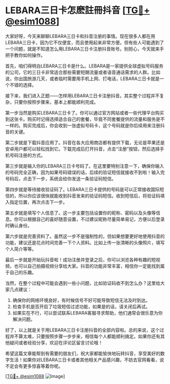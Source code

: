 # LEBARA三日卡怎麽註冊抖音 [[TG💪+ @esim1088](https://t.me/s/esim1088)]

大家好呀，今天来聊聊LEBARA三日卡和抖音注册的事情。现在很多人都在用LEBARA三日卡，因为它不仅便宜，而且使用起来非常方便。但有些人可能遇到了一个问题，就是不知道怎么用LEBARA三日卡注册抖音账号。别担心，今天就来手把手教你如何操作。

首先，咱们得明白LEBARA三日卡是什么。LEBARA是一家提供全球虚拟号码服务的公司，它的三日卡非常适合那些需要短期流量或者语音通话需求的人群。比如说，你出国旅游几天，或者临时需要用手机上网、打电话，LEBARA三日卡就是一个不错的选择。

接下来，我们进入正题——怎样用LEBARA三日卡注册抖音。其实整个过程并不复杂，只要你按照步骤来，基本上都能顺利完成。

第一步当然是购买LEBARA三日卡了。你可以通过官方网站或者一些代理平台购买到这张卡。购买时记得选择适合自己的套餐，毕竟不同套餐提供的流量和服务是不一样的。购买完成后，你会收到一张虚拟号码卡，这个号码就是你后续用来注册抖音的关键。

第二步就是下载抖音应用了。抖音在各大应用商店都有提供下载，无论是苹果还是安卓用户都可以轻松找到它。下载完成后打开抖音，点击“注册”按钮，然后选择手机号码注册的方式。

第三步就是输入你的LEBARA三日卡号码了。在这里要特别注意一下，确保你输入的号码完全正确，因为如果号码错误的话，后续的验证短信就接收不到啦！输入完号码后，点击下一步，系统会给你发送一条验证码短信。

第四步就是等待接收验证码了。LEBARA三日卡提供的号码是可以正常接收国际短信的，所以你应该很快就能收到抖音发来的验证码短信。收到短信后，将验证码填入指定位置，再次点击下一步。

第五步就是填写个人信息了。这一步主要包括设置你的昵称、密码以及头像等信息。你可以根据自己的喜好随意设置，不过建议昵称尽量简单易记，方便以后登录时确认身份。

第六步就是完善资料了。虽然这一步不是强制性的，但如果想要更好地使用抖音的功能，建议还是花点时间完善一下个人资料。比如上传一张清晰的头像照片，填写个人简介等等。

最后一步就是开始玩抖音啦！成功注册并登录之后，你可以浏览各种有趣的短视频，也可以自己拍摄视频分享给大家。抖音的功能非常丰富，相信你一定能找到属于自己的乐趣。

当然，在整个过程中可能会遇到一些小问题，比如验证码收不到怎么办？这里给大家几点建议：

1. 确保你的网络环境良好，有时候信号不好可能导致短信无法及时到达。
2. 检查手机是否开启了垃圾短信过滤功能，如果是的话，请关闭后再试。
3. 如果实在不行，可以尝试联系LEBARA客服寻求帮助，他们通常会很乐意为你解决问题。

好了，以上就是关于用LEBARA三日卡注册抖音的全部内容啦。总的来说，这个过程并不算太难，只要按照步骤一步步来，相信每个人都能顺利搞定。如果你还有其他疑问或者经验分享，欢迎在评论区留言讨论哦！

希望这篇文章能帮到有需要的朋友们，祝大家都能愉快地玩转抖音，享受美好的数字生活！如果你对LEBARA三日卡或者其他相关产品感兴趣，不妨去官网看看，说不定会有更多惊喜等着你呢。

[[TG💪+ @esim1088](https://t.me/s/esim1088) ![Image](https://i.postimg.cc/4NQfJmqS/Snipaste-2025-05-13-00-14-12.png)]